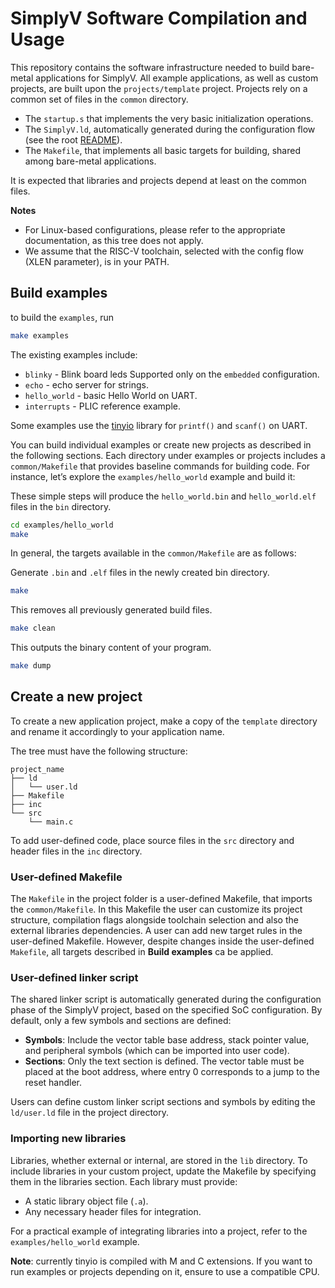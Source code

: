 # SimplyV Software Compilation and Usage

This repository contains the software infrastructure needed to build bare-metal applications for SimplyV.
All example applications, as well as custom projects, are built upon the `projects/template` project.
Projects rely on a common set of files in the `common` directory.

* The `startup.s` that implements the very basic initialization operations.
* The `SimplyV.ld`, automatically generated during the configuration flow (see the root [README](../../README.md)).
* The `Makefile`, that implements all basic targets for building, shared among bare-metal applications.

It is expected that libraries and projects depend at least on the common files.

**Notes**
* For Linux-based configurations, please refer to the appropriate documentation, as this tree does not apply.
* We assume that the RISC-V toolchain, selected with the config flow (XLEN parameter), is in your PATH.

## Build examples

to build the `examples`, run
``` bash
make examples
```
The existing examples include:
- `blinky` - Blink board leds Supported only on the `embedded` configuration.
- `echo` - echo server for strings.
- `hello_world` - basic Hello World on UART.
- `interrupts` - PLIC reference example.

Some examples use the [tinyio](https://github.com/Granp4sso/TinyIO-library-for-printf-and-scanf-) library for `printf()` and `scanf()` on UART.

You can build individual examples or create new projects as described in the following sections.
Each directory under examples or projects includes a `common/Makefile` that provides baseline commands for building code.
For instance, let’s explore the `examples/hello_world` example and build it:

These simple steps will produce the `hello_world.bin` and `hello_world.elf` files in the `bin` directory.
``` bash
cd examples/hello_world
make
```

In general, the targets available in the `common/Makefile` are as follows:

Generate `.bin` and `.elf` files in the newly created bin directory.
``` bash
make
```

This removes all previously generated build files.
``` bash
make clean
```

This outputs the binary content of your program.
``` bash
make dump
```


## Create a new project

To create a new application project, make a copy of the `template` directory and rename it accordingly to your application name.

The tree must have the following structure:
```
project_name
├── ld
│   └── user.ld
├── Makefile
├── inc
└── src
    └── main.c
```

To add user-defined code, place source files in the `src` directory and header files in the `inc` directory.

### User-defined Makefile

The `Makefile` in the project folder is a user-defined Makefile, that imports the `common/Makefile`.
In this Makefile the user can customize its project structure, compilation flags alongside toolchain selection and also the external libraries dependencies.
A user can add new target rules in the user-defined Makefile. However, despite changes inside the user-defined `Makefile`, all targets
described in **Build examples** ca be applied.

### User-defined linker script

The shared linker script is automatically generated during the configuration phase of the SimplyV project, based on the specified SoC configuration.
By default, only a few symbols and sections are defined:

- **Symbols**: Include the vector table base address, stack pointer value, and peripheral symbols (which can be imported into user code).
- **Sections**: Only the text section is defined. The vector table must be placed at the boot address, where entry 0 corresponds to a jump to the reset handler.

Users can define custom linker script sections and symbols by editing the `ld/user.ld` file in the project directory.

### Importing new libraries

Libraries, whether external or internal, are stored in the `lib` directory. To include libraries in your custom project, update the Makefile by specifying them in the libraries section.
Each library must provide:

- A static library object file (`.a`).
- Any necessary header files for integration.

For a practical example of integrating libraries into a project, refer to the `examples/hello_world` example.

**Note**: currently tinyio is compiled with M and C extensions. If you want to run examples or projects depending on it, ensure to use a compatible CPU.
